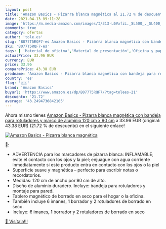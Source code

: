 ```yaml
---
layout: post
title: 'Amazon Basics - Pizarra blanca magnética al 21.72 % de descuento'
date: 2021-04-13 09:11:28
image: 'https://m.media-amazon.com/images/I/313-L6VxfiL._SL500_._SL400_.jpg'
comments: true
category: ofertas
author: 'tole.es'
slug: 'B077T5RQF7-es Amazon Basics - Pizarra blanca magnética con bandeja para...'
sku: 'B077T5RQF7-es'
tags: [ 'Material de oficina','Material de presentación','Oficina y papelería','Pizarras blancas','amazon basics','rotuladores', ]
actualPrice: 33.96 EUR
currency: EUR
price: 33.96
comparePrice: 43.38 EUR
prodname: 'Amazon Basics - Pizarra blanca magnética con bandeja para rotuladores y marco de aluminio  120 cm x 90 cm'
country: 'es'
flag: '🇪🇸'
brand: 'Amazon Basics'
buyurl: 'https://www.amazon.es/dp/B077T5RQF7/?tag=tolees-21'
descuento: '21.72'
average: '43.2494736842105'
---
```


Ahora mismo tienes [Amazon Basics - Pizarra blanca magnética con bandeja para rotuladores y marco de aluminio  120 cm x 90 cm](https://www.amazon.es/dp/B077T5RQF7/?tag=tolees-21) a 33.96 EUR (original: 43.38 EUR) (21.72 %  de descuento) en el siguiente enlace!

[![Amazon Basics - Pizarra blanca magnética](https://m.media-amazon.com/images/I/313-L6VxfiL._SL500_._SL400_.jpg)](https://www.amazon.es/dp/B077T5RQF7/?tag=tolees-21)

🔎:

- ADVERTENCIA para los marcadores de pizarra blanca: INFLAMABLE; evite el contacto con los ojos y la piel; enjuague con agua corriente inmediatamente si este producto entra en contacto con los ojos o la piel
- Superficie suave y magnética – perfecto para escribir notas o recordatorios.
- Medidas: 120 cm de ancho por 90 cm de alto.
- Diseño de aluminio duradero. Incluye: bandeja para rotuladores y montaje para pared.
- Tablero magnético de borrado en seco para el hogar o la oficina.
- También incluye 6 imanes, 1 borrador y 2 rotuladores de borrado en seco.
- Incluye: 6 imanes, 1 borrador y 2 rotuladores de borrado en seco

[🛒 Visítala!!!](https://www.amazon.es/dp/B077T5RQF7/?tag=tolees-21)
